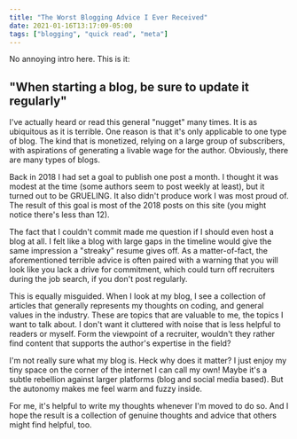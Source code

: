 ```yaml
---
title: "The Worst Blogging Advice I Ever Received"
date: 2021-01-16T13:17:09-05:00
tags: ["blogging", "quick read", "meta"]
---
```


No annoying intro here. This is it:

## "When starting a blog, be sure to update it regularly"

I've actually heard or read this general "nugget" many times. It is as ubiquitous as it is terrible. One reason is that it's only applicable to one type of blog. The kind that is monetized, relying on a large group of subscribers, with aspirations of generating a livable wage for the author. Obviously, there are many types of blogs.

Back in 2018 I had set a goal to publish one post a month. I thought it was modest at the time (some authors seem to post weekly at least), but it turned out to be GRUELING. It also didn't produce work I was most proud of. The result of this goal is most of the 2018 posts on this site (you might notice there's less than 12).

The fact that I couldn't commit made me question if I should even host a blog at all. I felt like a blog with large gaps in the timeline would give the same impression a "streaky" resume gives off. As a matter-of-fact, the aforementioned terrible advice is often paired with a warning that you will look like you lack a drive for commitment, which could turn off recruiters during the job search, if you don't post regularly.

This is equally misguided. When I look at my blog, I see a collection of articles that generally represents my thoughts on coding, and general values in the industry. These are topics that are valuable to me, the topics I want to talk about. I don't want it cluttered with noise that is less helpful to readers or myself. Form the viewpoint of a recruiter, wouldn't they rather find content that supports the author's expertise in the field?

I'm not really sure what my blog is. Heck why does it matter? I just enjoy my tiny space on the corner of the internet I can call my own! Maybe it's a subtle rebellion against larger platforms (blog and social media based). But the autonomy makes me feel warm and fuzzy inside.

For me, it's helpful to write my thoughts whenever I'm moved to do so. And I hope the result is a collection of genuine thoughts and advice that others might find helpful, too.

